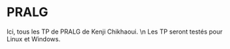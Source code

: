 # PRALG

Ici, tous les TP de PRALG de Kenji Chikhaoui. \n
Les TP seront testés pour Linux et Windows.
